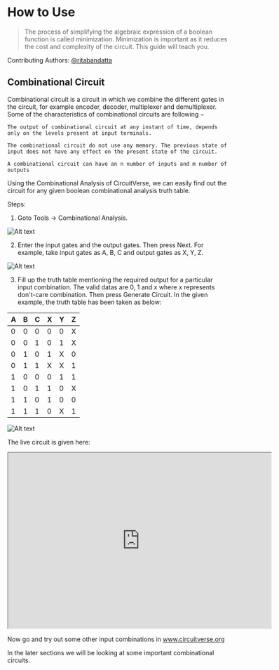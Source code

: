 # How to Use

> The process of simplifying the algebraic expression of a boolean function is called minimization. Minimization is important as it reduces the cost and complexity of the circuit. This guide will teach you.

Contributing Authors:
[@ritabandatta](https://github.com/Reetoo)

## Combinational Circuit

Combinational circuit is a circuit in which we combine the different gates in the circuit, for example encoder, decoder, multiplexer and demultiplexer. Some of the characteristics of combinational circuits are following −

    The output of combinational circuit at any instant of time, depends only on the levels present at input terminals.

    The combinational circuit do not use any memory. The previous state of input does not have any effect on the present state of the circuit.

    A combinational circuit can have an n number of inputs and m number of outputs


Using the Combinational Analysis of CircuitVerse, we can easily find out the circuit for any given boolean combinational analysis truth table.

Steps:
1. Goto Tools -> Combinational Analysis.

![Alt text](https://cdn1.imggmi.com/uploads/2019/3/23/62a413a525a46266a5b14e4392cd0919-full.png)

2. Enter the input gates and the output gates. Then press Next.  For example, take input gates as A, B, C and output gates as X, Y, Z.

![Alt text](https://cdn1.imggmi.com/uploads/2019/3/23/9723ddaa9385110923f93259353edd10-full.png)

3. Fill up the truth table mentioning the required output for a particular input combination. The valid datas are 0, 1 and x where x represents don't-care combination. Then press Generate Circuit. In the given example, the truth table has been taken as below:

|  A  |  B  |  C  |  X  |  Y  |  Z  |
|-----|-----|-----|-----|-----|-----|
|  0  |  0  |  0  |  0  |  0  |  X  |
|  0  |  0  |  1  |  0  |  1  |  X  |
|  0  |  1  |  0  |  1  |  X  |  0  |
|  0  |  1  |  1  |  X  |  X  |  1  |
|  1  |  0  |  0  |  0  |  1  |  1  |
|  1  |  0  |  1  |  1  |  0  |  X  |
|  1  |  1  |  0  |  1  |  0  |  0  |
|  1  |  1  |  1  |  0  |  X  |  1  |

![Alt text](https://cdn1.imggmi.com/uploads/2019/3/23/5c64d0c7ed0655f7e7ecd468da833398-full.png)

The live circuit is given here:

<iframe width="600px" height="400px" src="https://circuitverse.org/simulator/edit/12117" id="projectPreview" scrolling="no" webkitAllowFullScreen mozAllowFullScreen allowFullScreen> </iframe>

Now go and try out some other input combinations in www.circuitverse.org

In the later sections we will be looking at some important combinational circuits.
